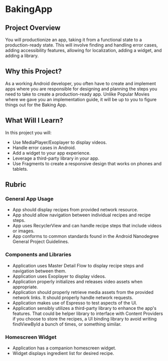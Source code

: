 # BakingApp

## Project Overview
You will productionize an app, taking it from a functional state to a production-ready state. 
This will involve finding and handling error cases, adding accessibility features, allowing for localization, adding a widget, and adding a library.

## Why this Project?
As a working Android developer, you often have to create and implement apps where you are responsible for designing and planning the steps you need to take to create a production-ready app. 
Unlike Popular Movies where we gave you an implementation guide, it will be up to you to figure things out for the Baking App.

## What Will I Learn?
In this project you will:
* Use MediaPlayer/Exoplayer to display videos.
* Handle error cases in Android.
* Add a widget to your app experience.
* Leverage a third-party library in your app.
* Use Fragments to create a responsive design that works on phones and tablets.


## Rubric

### General App Usage
- App should display recipes from provided network resource.
- App should allow navigation between individual recipes and recipe steps.
- App uses RecyclerView and can handle recipe steps that include videos or images.
- App conforms to common standards found in the Android Nanodegree General Project Guidelines.

### Components and Libraries
- Application uses Master Detail Flow to display recipe steps and navigation between them.
- Application uses Exoplayer to display videos.
- Application properly initializes and releases video assets when appropriate.
- Application should properly retrieve media assets from the provided network links. It should properly handle network requests.
- Application makes use of Espresso to test aspects of the UI.
- Application sensibly utilizes a third-party library to enhance the app's features. That could be helper library to interface with Content Providers if you choose to store the recipes, a UI binding library to avoid writing findViewById a bunch of times, or something similar.

### Homescreen Widget
- Application has a companion homescreen widget.
- Widget displays ingredient list for desired recipe.
